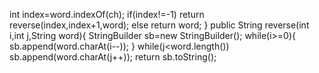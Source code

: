 int index=word.indexOf(ch);
if(index!=-1)
return reverse(index,index+1,word);
else
return word;
}
public String reverse(int i,int j,String word){
StringBuilder sb=new StringBuilder();
while(i>=0){
sb.append(word.charAt(i--));
}
while(j<word.length())
sb.append(word.charAt(j++));
return sb.toString();